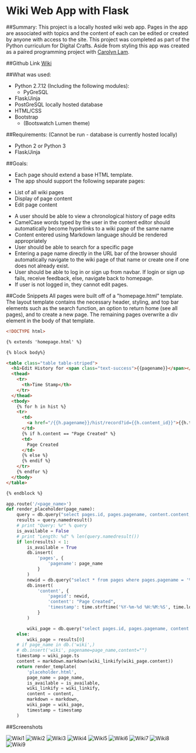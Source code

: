 # Wiki Web App with Flask

##Summary:
This project is a locally hosted wiki web app.  Pages in the app are associated with topics and the content of each can be edited or created by anyone with access to the site.
This project was completed as part of the Python curriculum for Digital Crafts.
Aside from styling this app was created as a paired programming project with [Carolyn Lam](https://github.com/Pumala).

##Github Link
[Wiki](https://github.com/jesslynlandgren/wiki)

##What was used:
* Python 2.7.12 (Including the following modules):
  - PyGreSQL
* Flask/Jinja
* PostGreSQL locally hosted database
* HTML/CSS
* Bootstrap
  - (Bootswatch Lumen theme)

##Requirements:
(Cannot be run - database is currently hosted locally)
* Python 2 or Python 3
* Flask/Jinja

##Goals:

* Each page should extend a base HTML template.  
* The app should support the following separate pages:
- List of all wiki pages
- Display of page content
- Edit page content
* A user should be able to view a chronological history of page edits
* CamelCase words typed by the user in the content editor should automatically become hyperlinks to a wiki page of the same name
* Content entered using Markdown language should be rendered appropriately
* User should be able to search for a specific page
* Entering a page name directly in the URL bar of the browser should automatically navigate to the wiki page of that name or create one if one does not already exist.
* User should be able to log in or sign up from navbar.  If login or sign up fails, receive feedback, else, navigate back to homepage.
* If user is not logged in, they cannot edit pages.

##Code Snippets
All pages were built off of a "homepage.html" template.  The layout template contains the necessary header, styling, and top bar elements such as the search function, an option to return home (see all pages), and to create a new page.  The remaining pages overwrite a div element in the body of that template.

```html
<!DOCTYPE html>

{% extends 'homepage.html' %}

{% block body%}

<table class="table table-striped">
  <h1>Edit History for <span class="text-success">{{pagename}}</span></h1>
  <thead>
    <tr>
      <th>Time Stamp</th>
    </tr>
  </thead>
  <tbody>
    {% for h in hist %}
    <tr>
      <td>
        <a href="/{{h.pagename}}/hist/record?id={{h.content_id}}">{{h.timestamp}}</a>
      </td>
      {% if h.content == "Page Created" %}
      <td>
        Page Created
      </td>
      {% else %}
      {% endif %}
    </tr>
    {% endfor %}
  </tbody>
</table>

{% endblock %}
```

```Python
app.route('/<page_name>')
def render_placeholder(page_name):
    query = db.query("select pages.id, pages.pagename, content.content, content.timestamp as ts from pages,content where content.pageid = pages.id and pages.pagename = '%s' order by content.timestamp desc limit 1" % page_name)
    results = query.namedresult()
    # print "Query: %r" % query
    is_available = False
    # print "Length: %d" % len(query.namedresult())
    if len(results) < 1:
        is_available = True
        db.insert(
            'pages', {
                'pagename': page_name
            }
        )
        newid = db.query("select * from pages where pages.pagename = '%s'" %page_name).namedresult()[0].id
        db.insert(
            'content', {
                'pageid': newid,
                'content': "Page Created",
                'timestamp': time.strftime('%Y-%m-%d %H:%M:%S', time.localtime())
            }
        )

        wiki_page = db.query("select pages.id, pages.pagename, content.pageid, content.content, content.timestamp as ts from pages, content where pages.id = content.pageid and pages.pagename = '%s'" % page_name).namedresult()[0]
    else:
        wiki_page = results[0]
    # if page_name in db.('wiki',)
    # db.insert('wiki', pagename=page_name,content="")
    timestamp = wiki_page.ts
    content = markdown.markdown(wiki_linkify(wiki_page.content))
    return render_template(
        'placeholder.html',
        page_name = page_name,
        is_available = is_available,
        wiki_linkify = wiki_linkify,
        content = content,
        markdown = markdown,
        wiki_page = wiki_page,
        timestamp = timestamp
    )
```


##Screenshots

![Wiki1](static/img/wiki1.png)
![Wiki2](static/img/wiki2.png)
![Wiki3](static/img/wiki3.png)
![Wiki4](static/img/wiki4.png)
![Wiki5](static/img/wiki5.png)
![Wiki6](static/img/wiki6.png)
![Wiki7](static/img/wiki7.png)
![Wiki8](static/img/wiki8.png)
![Wiki9](static/img/wiki9.png)
